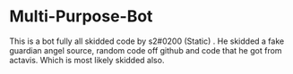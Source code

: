 # Multi-Purpose-Bot
This is a bot fully all skidded code by s2#0200 (Static) . He skidded a fake guardian angel source, random code off github and code that he got from actavis. Which is most likely skidded also.
